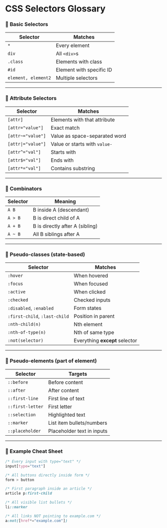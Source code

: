 # CSS Selectors Glossary


### 🔹 **Basic Selectors**

| Selector            | Matches                  |
| ------------------- | ------------------------ |
| `*`                 | Every element            |
| `div`               | All `<div>`s             |
| `.class`            | Elements with class      |
| `#id`               | Element with specific ID |
| `element, element2` | Multiple selectors       |

---

### 🔹 **Attribute Selectors**

| Selector           | Matches                       |
| ------------------ | ----------------------------- |
| `[attr]`           | Elements with that attribute  |
| `[attr="value"]`   | Exact match                   |
| `[attr~="value"]`  | Value as space-separated word |
| `[attr\|="value"]` | Value or starts with `value-` |
| `[attr^="val"]`    | Starts with                   |
| `[attr$="val"]`    | Ends with                     |
| `[attr*="val"]`    | Contains substring            |

---

### 🔹 **Combinators**

| Selector | Meaning                         |
| -------- | ------------------------------- |
| `A B`    | B inside A (descendant)         |
| `A > B`  | B is direct child of A          |
| `A + B`  | B is directly after A (sibling) |
| `A ~ B`  | All B siblings after A          |

---

### 🔹 **Pseudo-classes (state-based)**

| Selector                      | Matches                        |
| ----------------------------- | ------------------------------ |
| `:hover`                      | When hovered                   |
| `:focus`                      | When focused                   |
| `:active`                     | When clicked                   |
| `:checked`                    | Checked inputs                 |
| `:disabled`, `:enabled`       | Form states                    |
| `:first-child`, `:last-child` | Position in parent             |
| `:nth-child(n)`               | Nth element                    |
| `:nth-of-type(n)`             | Nth of same type               |
| `:not(selector)`              | Everything **except** selector |

---

### 🔹 **Pseudo-elements (part of element)**

| Selector         | Targets                    |
| ---------------- | -------------------------- |
| `::before`       | Before content             |
| `::after`        | After content              |
| `::first-line`   | First line of text         |
| `::first-letter` | First letter               |
| `::selection`    | Highlighted text           |
| `::marker`       | List item bullets/numbers  |
| `::placeholder`  | Placeholder text in inputs |

---

### 🧠 Example Cheat Sheet

```css
/* Every input with type="text" */
input[type="text"]

/* All buttons directly inside form */
form > button

/* First paragraph inside an article */
article p:first-child

/* All visible list bullets */
li::marker

/* All links NOT pointing to example.com */
a:not([href*="example.com"])
```